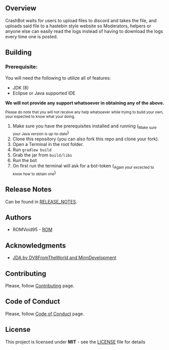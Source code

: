 ## Overview
CrashBot waits for users to upload files to discord and takes the file, and uploads said file to a hastebin style website so Moderators, helpers or anyone else can easily read the logs instead of having to download the logs every time one is posted.

## Building

### Prerequisite:
You will need the following to utilize all of features:
* JDK (8)
* Eclipse or Java supported IDE

**We will not provide any support whatsoever in obtaining any of the above.**

<sub>Please do note that you will not receive any help whatsoever while trying to build your own, your expected to know what your doing.</sub>

1.  Make sure you have the prerequisites installed and running (<sub>Make sure your Java version is up-to-date</sub>)
2.  Clone this repository (you can also fork this repo and clone your fork). 
3.  Open a Terminal in the root folder.
4.  Run `gradlew build`
5.  Grab the jar from `build/libs`
6.  Run the bot
7.  On first run the terminal will ask for a bot-token (<sub>Again your excected to know how to obtain one</sub>)


## Release Notes
Can be found in [RELEASE_NOTES](RELEASE_NOTES.md).

## Authors
* ROMVoid95 - [ROM](https://github.com/ROMVoid95)

## Acknowledgments
*   [JDA by DV8FromTheWorld and MinnDevelopment](https://github.com/DV8FromTheWorld/JDA)


## Contributing
Please, follow [Contributing](CONTRIBUTING.md) page.

## Code of Conduct
Please, follow [Code of Conduct](CODE_OF_CONDUCT.md) page.

## License
This project is licensed under **MIT** - see the [LICENSE](LICENSE) file for details
